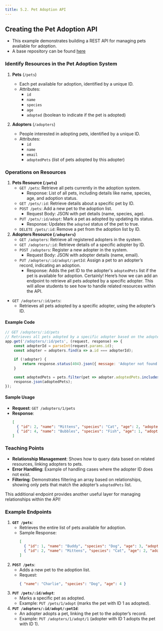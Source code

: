 ```yaml
---
title: 5.2. Pet Adoption API
---
```


## Creating the Pet Adoption API
- This example demonstrates building a REST API for managing pets available for adoption.
- A base repository can be found [here](https://github.com/Keyin-SD14-S3/rest-api-examples)

### Identify Resources in the Pet Adoption System

1. **Pets** (`/pets`)
   - Each pet available for adoption, identified by a unique ID.
   - Attributes:
     - `id`
     - `name`
     - `species`
     - `age`
     - `adopted` (boolean to indicate if the pet is adopted)

2. **Adopters** (`/adopters`)
   - People interested in adopting pets, identified by a unique ID.
   - Attributes:
     - `id`
     - `name`
     - `email`
     - `adoptedPets` (list of pets adopted by this adopter)

### Operations on Resources

1. **Pets Resource (`/pets`)**
   - `GET /pets`: Retrieve all pets currently in the adoption system.
     - Response: List of all pets, including details like name, species, age, and adoption status.
   - `GET /pets/:id`: Retrieve details about a specific pet by ID.
   - `POST /pets`: Add a new pet to the adoption list.
     - Request Body: JSON with pet details (name, species, age).
   - `PUT /pets/:id/adopt`: Mark a pet as adopted by updating its status.
     - Response: Updates the `adopted` status of the pet to true.
   - `DELETE /pets/:id`: Remove a pet from the adoption list by ID.
2. **Adopters Resource (`/adopters`)**
   - `GET /adopters`: Retrieve all registered adopters in the system.
   - `GET /adopters/:id`: Retrieve details of a specific adopter by ID.
   - `POST /adopters`: Register a new adopter in the system.
     - Request Body: JSON with adopter details (name, email).
   - `PUT /adopters/:id/adopt/:petId`: Assign a pet to an adopter’s record, indicating an adoption.
     - Response: Adds the pet ID to the adopter's `adoptedPets` list if the pet is available for adoption.
     Certainly! Here’s how we can add an endpoint to retrieve all pets adopted by a specific adopter. This will allow students to see how to handle related resources within the API.
- `GET /adopters/:id/pets`:
   - Retrieves all pets adopted by a specific adopter, using the adopter’s ID.

#### Example Code
```javascript
// GET /adopters/:id/pets
// Retrieves all pets adopted by a specific adopter based on the adopter's ID
app.get('/adopters/:id/pets', (request, response) => {
    const adopterId = parseInt(request.params.id);
    const adopter = adopters.find(a => a.id === adopterId);
    
    if (!adopter) {
        return response.status(404).json({ message: 'Adopter not found' });
    }

    const adoptedPets = pets.filter(pet => adopter.adoptedPets.includes(pet.id));
    response.json(adoptedPets);
});
```

#### Sample Usage
- **Request**: `GET /adopters/1/pets`
- **Response**:
  ```json
  [
    { "id": 2, "name": "Mittens", "species": "Cat", "age": 2, "adopted": true },
    { "id": 4, "name": "Bubbles", "species": "Fish", "age": 1, "adopted": true }
  ]
  ```

### Teaching Points
- **Relationship Management**: Shows how to query data based on related resources, linking adopters to pets.
- **Error Handling**: Example of handling cases where the adopter ID does not exist.
- **Filtering**: Demonstrates filtering an array based on relationships, showing only pets that match the adopter’s `adoptedPets` list.

This additional endpoint provides another useful layer for managing relationships within the API!

### Example Endpoints
1. **`GET /pets`**:
   - Retrieves the entire list of pets available for adoption.
   - Sample Response:
     ```json
     [
       { "id": 1, "name": "Buddy", "species": "Dog", "age": 3, "adopted": false },
       { "id": 2, "name": "Mittens", "species": "Cat", "age": 2, "adopted": true }
     ]
     ```
2. **`POST /pets`**:
   - Adds a new pet to the adoption list.
   - Request:
     ```json
     { "name": "Charlie", "species": "Dog", "age": 4 }
     ```
3. **`PUT /pets/:id/adopt`**:
   - Marks a specific pet as adopted.
   - Example: `PUT /pets/1/adopt` (marks the pet with ID 1 as adopted).
4. **`PUT /adopters/:id/adopt/:petId`**:
   - An adopter adopts a pet, linking the pet to the adopter’s record.
   - Example: `PUT /adopters/1/adopt/1` (adopter with ID 1 adopts the pet with ID 1).
